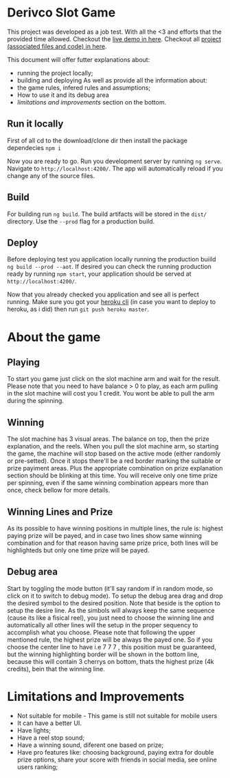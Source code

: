 # Derivco Slot Game

This project was developed as a job test. With all the <3 and efforts that the provided time allowed.
Checkout the [live demo in here](https://derivco-game.herokuapp.com/).
Checkout all [project (associated files and code) in here](https://github.com/Anandamohinidasi/drv-game).

This document will offer futter explanations about:
- running the project locally;
- building and deploying
 As well as provide all the information about:
- the game rules, infered rules and assumptions;
- How to use it and its debug area
- *limitations and improvements* section on the bottom.

## Run it locally
First of all cd to the download/clone dir then install the package dependecies `npm i`

Now you are ready to go. Run you development server by running `ng serve`. Navigate to `http://localhost:4200/`. The app will automatically reload if you change any of the source files.

## Build

For building run `ng build`. The build artifacts will be stored in the `dist/` directory. Use the `--prod` flag for a production build.

## Deploy

Before deploying test you application locally running  the production buiild `ng build --prod --aot`. If desired you can check the running production ready by running `npm start`, your application should be served at `http://localhost:4200/`.

Now that you already checked you application and see all is perfect running. Make sure you got your [heroku cli](https://devcenter.heroku.com/articles/heroku-cli) (in case you want to deploy to heroku, as i did) then run `git push heroku master`.

# About the game
## Playing
To start you game just click on the slot machine arm and wait for the result. Please note that you need to have balance > 0 to play, as each arm pulling in the slot machine will cost you 1 credit. 
You wont be able to pull the arm during the spinning.

## Winning
The slot machine has 3 visual areas. The balance on top, then the prize explanation, and the reels. When you pull the slot machine arm, so starting the game, the machine will stop based on the active mode (either randomly or pre-setted). Once it stops there'll be a red border marking the suitable or prize payiment areas. Plus the appropriate combination on prize explanation section should be blinking at this time. You will receive only one time prize per spinning, even if the same winning combination appears more than once, check bellow for more details.

## Winning Lines and Prize
As its possible to have winning positions in multiple lines, the rule is: highest paying prize will be payed, and in case two lines show same winning combination and for that reason having same prize price, both lines will be highlighteds but only one time prize will be payed.

## Debug area
Start by toggling the mode button (it'll say random if in random mode, so click on it to switch to debug mode).
To setup the debug area drag and drop the desired symbol to the desired position. Note that beside is the option to setup the desire line. As the simbols will always keep the same sequence (cause its like a fisical reel), you just need to choose the winning line and automatically all other lines will the setup in the proper sequency to accomplish what you choose.
Please note that following the upper mentioned rule, the highest prize will be always the payed one. So if you choose the center line to have i.e 7 7 7 , this position must be guaranteed, but the winning highlighting border will be shown in the bottom line, because this will contain 3 cherrys on bottom, thats the highest prize (4k credits), bein that the winning line.


# Limitations and Improvements
- Not suitable for mobile - This game is still not suitable for mobile users
- It can have a better UI.
- Have lights;
- Have a reel stop sound;
- Have a winning sound, diferent one based on prize;
- Have pro features like: choosing background, paying extra for double prize options, share your score with friends in social media, see online users ranking;